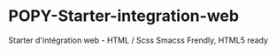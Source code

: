 POPY-Starter-integration-web
============================

Starter d'intégration web - HTML / Scss
Smacss Frendly, HTML5 ready